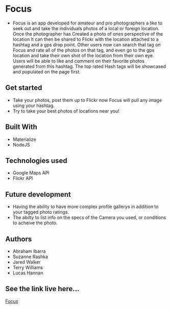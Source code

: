 # Focus

- Focus is an app developed for amateur and pro photographers a like to seek out and take the individuals photos of a local or foreign location.
  Once the photographer has Created a photo of ones perspective of the location It can then be shared to Flickr with the location attached to a hashtag and a gps drop point.
  Other users now can search that tag on Focus and rate all of the photos on that tag, and even go to the gps location and take their own shot of the location from their own eye.
  Users will be able to like and comment on their favorite photos generated from this hashtag.
  The top rated Hash tags will be showcased and populated on the page first.

## Get started

- Take your photos, post them up to Flickr now Focus will pull any image using your hashtag.
- Try to take your best photos of locations near you!

## Built With

- Materialize
- NodeJS

## Technologies used

- Google Maps API
- Flickr API

## Future development

- Having the ability to have more complex profile gallerys in addition to your tagged photo ratings.
- The abilty to list info on the specs of the Camera you used, or conditions to acheive the photo.

## Authors

- Abraham Ibarra
- Suzanne Rashka
- Jared Walker
- Terry Williams
- Lucas Hannan

## See the link live here...

[Focus](https://enigmatic-plains-35439.herokuapp.com/)
